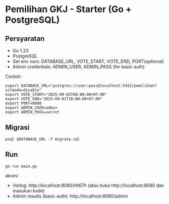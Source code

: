 # Pemilihan GKJ - Starter (Go + PostgreSQL)

## Persyaratan
- Go 1.23
- PostgreSQL
- Set env vars: DATABASE_URL, VOTE_START, VOTE_END, PORT(optional)
- Admin credentials: ADMIN_USER, ADMIN_PASS (for basic auth)

Contoh:
```
export DATABASE_URL="postgres://user:pass@localhost:5432/pemilihan?sslmode=disable"
export VOTE_START="2025-09-01T08:00:00+07:00"
export VOTE_END="2025-09-01T18:00:00+07:00"
export PORT=8080
export ADMIN_USER=admin
export ADMIN_PASS=secret
```

## Migrasi
`psql $DATABASE_URL -f migrate.sql`

## Run
`go run main.go`

akses:
- Voting: http://localhost:8080/Ht67h  (atau buka http://localhost:8080 dan masukan kode)
- Admin results (basic auth): http://localhost:8080/admin
